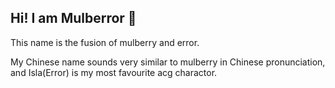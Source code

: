 ## Hi! I am Mulberror 👋
This name is the fusion of mulberry and error. 

My Chinese name sounds very similar to mulberry in Chinese pronunciation, and Isla(Error) is my most favourite acg charactor.

<!--
**mulberror/mulberror** is a ✨ _special_ ✨ repository because its `README.md` (this file) appears on your GitHub profile.
https://github.com/durgeshsamariya/awesome-github-profile-readme-templates/blob/master/templates/preccrep.md?plain=1
Here are some ideas to get you started:

- 🔭 I’m currently working on ...
- 🌱 I’m currently learning ...
- 👯 I’m looking to collaborate on ...
- 🤔 I’m looking for help with ...
- 💬 Ask me about ...
- 📫 How to reach me: ...
- 😄 Pronouns: ...
- ⚡ Fun fact: ...
-->
<!-- ![my-top-langs](https://github-readme-stats.vercel.app/api/top-langs/?username=mulberror&layout=compact) -->
